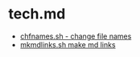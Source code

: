 # tech.md 

- [chfnames.sh - change file names](chfnames.sh.md)
- [mkmdlinks.sh make md links](mkmdlinks.sh.md)
